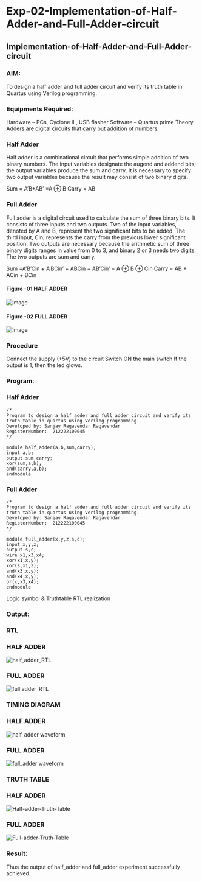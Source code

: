 # Exp-02-Implementation-of-Half-Adder-and-Full-Adder-circuit

## Implementation-of-Half-Adder-and-Full-Adder-circuit
### AIM:
To design a half adder and full adder circuit and verify its truth table in Quartus using Verilog programming.

### Equipments Required:
Hardware – PCs, Cyclone II , USB flasher
Software – Quartus prime
Theory
Adders are digital circuits that carry out addition of numbers.

### Half Adder
Half adder is a combinational circuit that performs simple addition of two binary numbers. The input variables designate the augend and addend bits; the output variables produce the sum and carry. It is necessary to specify two output variables because the result may consist of two binary digits.

Sum = A’B+AB’ =A ⊕ B Carry = AB

### Full Adder
Full adder is a digital circuit used to calculate the sum of three binary bits. It consists of three inputs and two outputs. Two of the input variables, denoted by A and B, represent the two significant bits to be added. The third input, Cin, represents the carry from the previous lower significant position. Two outputs are necessary because the arithmetic sum of three binary digits ranges in value from 0 to 3, and binary 2 or 3 needs two digits. The two outputs are sum and carry.

Sum =A’B’Cin + A’BCin’ + ABCin + AB’Cin’ = A ⊕ B ⊕ Cin Carry = AB + ACin + BCin

#### Figure -01 HALF ADDER 
 ![image](https://user-images.githubusercontent.com/36288975/163552156-a13e5a56-c638-4110-97d9-8896907c8d25.png)


#### Figure -02 FULL ADDER 

![image](https://user-images.githubusercontent.com/36288975/163552057-b3547877-6d07-45b4-b7e0-bcfebfad9e1d.png)



### Procedure

Connect the supply (+5V) to the circuit
Switch ON the main switch
If the output is 1, then the led glows.
### Program:
### Half Adder
```
/*
Program to design a half adder and full adder circuit and verify its truth table in quartus using Verilog programming.
Developed by: Sanjay Ragavendar Ragavendar
RegisterNumber:  212222100045
*/

module half_adder(a,b,sum,carry);
input a,b;
output sum,carry;
xor(sum,a,b);
and(carry,a,b);
endmodule
```
### Full Adder
```
/*
Program to design a half adder and full adder circuit and verify its truth table in quartus using Verilog programming.
Developed by: Sanjay Ragavendar Ragavendar
RegisterNumber:  212222100045
*/

module full_adder(x,y,z,s,c);
input x,y,z;
output s,c;
wire x1,x3,x4;
xor(x1,x,y);
xor(s,x1,z);
and(x3,x,y);
and(x4,x,y);
or(c,x3,x4);
endmodule
```
Logic symbol & Truthtable
RTL realization

### Output:
### RTL
### HALF ADDER
![half_adder_RTL](https://user-images.githubusercontent.com/91368803/232842428-9b75e15d-4c37-4e72-896a-4be6e1d6e2e7.png)
### FULL ADDER
![full adder_RTL](https://user-images.githubusercontent.com/91368803/232842480-01beb893-bd2f-4b7a-bd16-45ce370f6f63.png)

### TIMING DIAGRAM
### HALF ADDER
![half_adder waveform](https://user-images.githubusercontent.com/91368803/232842570-617d5c78-c408-4a2f-ae52-127110879237.png)

### FULL ADDER
![full_adder waveform](https://user-images.githubusercontent.com/91368803/232842583-f8b82047-4216-42f8-809b-d6034d2c8e0e.png)

### TRUTH TABLE 
### HALF ADDER
![Half-adder-Truth-Table](https://user-images.githubusercontent.com/91368803/232842675-531560c1-a798-41cb-b189-cd59c43b3651.png)
### FULL ADDER
![Full-adder-Truth-Table](https://user-images.githubusercontent.com/91368803/232842712-081d34ed-edd7-481e-822e-4c72734ea33b.png)

### Result:
Thus the output of half_adder and full_adder experiment successfully achieved.
